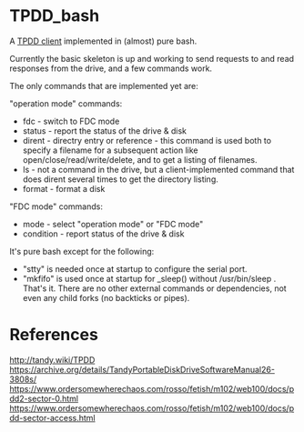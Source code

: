 # TPDD_bash

A [TPDD client](http://tandy.wiki/TPDD_client) implemented in (almost) pure bash.

Currently the basic skeleton is up and working to send requests to and read responses from the drive, and a few commands work.

The only commands that are implemented yet are:

"operation mode" commands:
* fdc - switch to FDC mode
* status - report the status of the drive & disk
* dirent - directry entry or reference - this command is used both to specify a filename for a subsequent action like open/close/read/write/delete, and to get a listing of filenames.
* ls - not a command in the drive, but a client-implemented command that does dirent several times to get the directory listing.
* format - format a disk

"FDC mode" commands:
* mode - select "operation mode" or "FDC mode"
* condition - report status of the drive & disk

It's pure bash except for the following:
* "stty" is needed once at startup to configure the serial port.
* "mkfifo" is used once at startup for _sleep() without /usr/bin/sleep .
That's it. There are no other external commands or dependencies, not even any child forks (no backticks or pipes).

# References
http://tandy.wiki/TPDD
https://archive.org/details/TandyPortableDiskDriveSoftwareManual26-3808s/
https://www.ordersomewherechaos.com/rosso/fetish/m102/web100/docs/pdd2-sector-0.html
https://www.ordersomewherechaos.com/rosso/fetish/m102/web100/docs/pdd-sector-access.html
